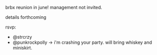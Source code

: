 brbx reunion in june!
management not invited.

details forthcoming

rsvp:
* @strcrzy
* @punkrockpolly -> i'm crashing your party. will bring whiskey and miniskirt.
